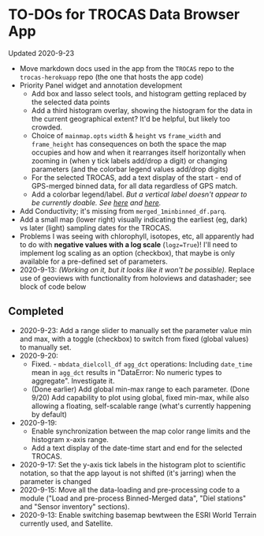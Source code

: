 # TO-DOs for TROCAS Data Browser App

Updated 2020-9-23

- Move markdown docs used in the app from the `TROCAS` repo to the `trocas-herokuapp` repo (the one that hosts the app code)
- Priority Panel widget and annotation development
  - Add box and lasso select tools, and histogram getting replaced by the selected data points
  - Add a third histogram overlay, showing the histogram for the data in the current geographical extent? It'd be helpful, but likely too crowded.
  - Choice of `mainmap.opts` `width` & `height` vs `frame_width` and `frame_height` has consequences on both the space the map occupies and how and when it rearranges itself horizontally when zooming in (when y tick labels add/drop a digit) or changing parameters (and the colorbar legend values add/drop digits)
  - For the selected TROCAS, add a text display of the start - end of GPS-merged binned data, for all data regardless of GPS match.
  - Add a colorbar legend/label. *But a vertical label doesn't appear to be currently doable. See [here](https://discourse.holoviz.org/t/how-to-specify-a-vertical-colorbar-label/444) and [here](https://stackoverflow.com/questions/46841919/bokeh-colorbar-vertical-title-to-right-of-colorbar).*
- Add Conductivity; it's missing from `merged_1minbinned_df.parq`.
- Add a small map (lower right) visually indicating the earliest (eg, dark) vs later (light) sampling dates for the TROCAS.
- Problems I was seeing with chlorophyll, isotopes, etc, all apparently had to do with **negative values with a log scale** (`logz=True`)! I'll need to implement log scaling as an option (checkbox), that maybe is only available for a pre-defined set of parameters.
- 2020-9-13: *(Working on it, but it looks like it won't be possible).* Replace use of geoviews with functionality from holoviews and datashader; see block of code below

## Completed

- 2020-9-23: Add a range slider to manually set the parameter value min and max, with a toggle (checkbox) to switch from fixed (global values) to manually set.
- 2020-9-20:
  - Fixed. - `mbdata_dielcoll_df` `agg_dct` operations: Including `date_time` mean in `agg_dct` results in "DataError: No numeric types to aggregate". Investigate it.
  - (Done earlier) Add global min-max range to each parameter. (Done 9/20) Add capability to plot using global, fixed min-max, while also allowing a floating, self-scalable range (what's currently happening by default)
- 2020-9-19: 
  - Enable synchronization between the map color range limits and the histogram x-axis range. 
  - Add a text display of the date-time start and end for the selected TROCAS.
- 2020-9-17: Set the y-axis tick labels in the histogram plot to scientific notation, so that the app layout is not shifted (it's jarring) when the parameter is changed
- 2020-9-15: Move all the data-loading and pre-processing code to a module ("Load and pre-process Binned-Merged data", "Diel stations" and "Sensor inventory" sections).
- 2020-9-13: Enable switching basemap bewtween the ESRI World Terrain currently used, and Satellite.
